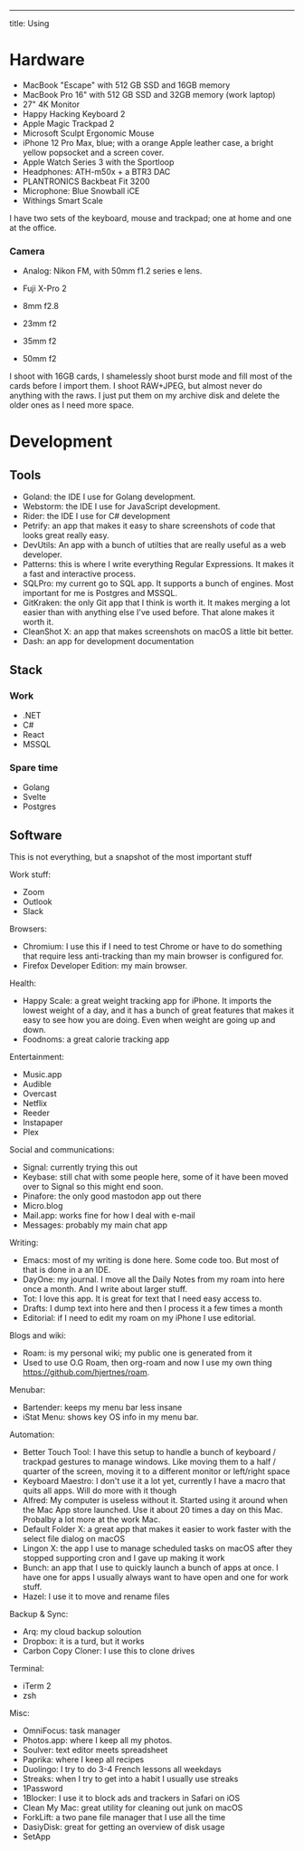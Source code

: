 ---
title: Using
# Hardware
- MacBook "Escape" with 512 GB SSD and 16GB memory
- MacBook Pro 16" with 512 GB SSD and 32GB memory (work laptop)
- 27" 4K Monitor
- Happy Hacking Keyboard 2
- Apple Magic Trackpad 2
- Microsoft Sculpt Ergonomic Mouse
- iPhone 12 Pro Max, blue; with a orange Apple leather case, a bright yellow popsocket and a screen cover.
- Apple Watch Series 3 with the Sportloop 
- Headphones: ATH-m50x + a BTR3 DAC
- PLANTRONICS Backbeat Fit 3200 
- Microphone: Blue Snowball iCE
- Withings Smart Scale

I have two sets of the keyboard, mouse and trackpad; one at home and one at the office. 
### Camera
- Analog: Nikon FM, with 50mm f1.2 series e lens. 

- Fuji X-Pro 2
- 8mm f2.8
- 23mm f2
- 35mm f2
- 50mm f2

I shoot with 16GB cards, I shamelessly shoot burst mode and fill most of the cards before I import them. I shoot RAW+JPEG, but almost never do anything with the raws. I just put them on my archive disk and delete the older ones as I need more space. 
# Development
## Tools
- Goland: the IDE I use for Golang development.
- Webstorm: the IDE I use for JavaScript development.
- Rider: the IDE I use for C# development
- Petrify: an app that makes it easy to share screenshots of code that looks great really easy.
- DevUtils: An app with a bunch of utilties that are really useful as a web developer. 
- Patterns: this is where I write everything Regular Expressions. It makes it a fast and interactive process.
- SQLPro: my current go to SQL app. It supports a bunch of engines. Most important for me is Postgres and MSSQL.
- GitKraken: the only Git app that I think is worth it. It makes merging a lot easier than with anything else I've used before. That alone makes it worth it. 
- CleanShot X: an app that makes screenshots on macOS a little bit better.
- Dash: an app for development documentation 

## Stack
### Work
- .NET
- C#
- React
- MSSQL
### Spare time
- Golang
- Svelte
- Postgres
## Software
This is not everything, but a snapshot of the most important stuff

Work stuff:
- Zoom
- Outlook
- Slack

Browsers:
- Chromium: I use this if I need to test Chrome or have to do something that require less anti-tracking than my main browser is configured for. 
- Firefox Developer Edition: my main browser. 

Health:
- Happy Scale: a great weight tracking app for iPhone. It imports the lowest weight of a day, and it has a bunch of great features that makes it easy to see how you are doing. Even when weight are going up and down.
- Foodnoms: a great calorie tracking app

Entertainment:
- Music.app
- Audible
- Overcast
- Netflix
- Reeder
- Instapaper
- Plex

Social and communications:
- Signal: currently trying this out
- Keybase: still chat with some people here, some of it have been moved over to Signal so this might end soon. 
- Pinafore: the only good mastodon app out there
- Micro.blog
- Mail.app: works fine for how I deal with e-mail
- Messages: probably my main chat app


Writing:
- Emacs: most of my writing is done here. Some code too. But most of that is done in a an IDE. 
- DayOne: my journal. I move all the Daily Notes from my roam into here once a month. And I write about larger stuff. 
- Tot: I love this app. It is great for text that I need easy access to. 
- Drafts: I dump text into here and then I process it a few times a month
- Editorial: if I need to edit my roam on my iPhone I use editorial.

Blogs and wiki:
- Roam: is my personal wiki; my public one is generated from it
- Used to use O.G Roam, then org-roam and now I use my own thing <https://github.com/hjertnes/roam>. 

Menubar:
- Bartender: keeps my menu bar less insane
- iStat Menu: shows key OS info in my menu bar.

Automation:
- Better Touch Tool: I have this setup to handle a bunch of keyboard / trackpad gestures to manage windows. Like moving them to a half / quarter of the screen, moving it to a different monitor or left/right space 
- Keyboard Maestro: I don't use it a lot yet, currently I have a macro that quits all apps. Will do more with it though
- Alfred: My computer is useless without it. Started using it around when the Mac App store launched. Use it about 20 times a day on this Mac. Probalby a lot more at the work Mac. 
- Default Folder X: a great app that makes it easier to work faster with the select file dialog on macOS
- Lingon X: the app I use to manage scheduled tasks on macOS after they stopped supporting cron and I gave up making it work
- Bunch: an app that I use to quickly launch a bunch of apps at once. I have one for apps I usually always want to have open and one for work stuff.
- Hazel: I use it to move and rename files

Backup & Sync:
- Arq: my cloud backup soloution 
- Dropbox: it is a turd, but it works
- Carbon Copy Cloner: I use this to clone drives

Terminal:
- iTerm 2
- zsh

Misc:
- OmniFocus: task manager
- Photos.app: where I keep all my photos. 
- Soulver: text editor meets spreadsheet 
- Paprika: where I keep all recipes 
- Duolingo: I try to do 3-4 French lessons all weekdays 
- Streaks: when I try to get into a habit I usually use streaks 
- 1Password
- 1Blocker: I use it to block ads and trackers in Safari on iOS
- Clean My Mac: great utility for cleaning out junk on macOS
- ForkLift: a two pane file manager that I use all the time
- DasiyDisk: great for getting an overview of disk usage
- SetApp
